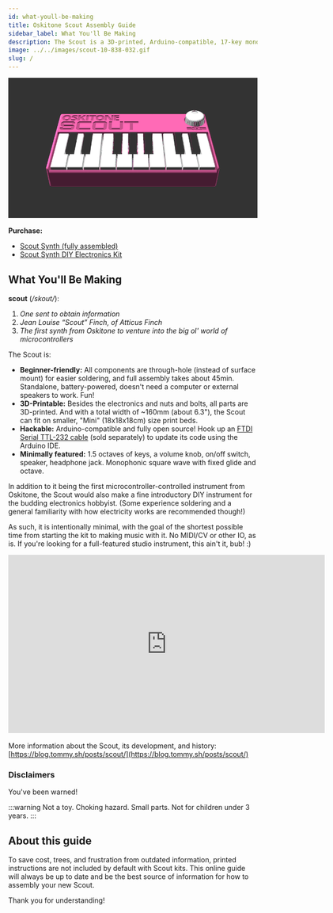 ```yaml
---
id: what-youll-be-making
title: Oskitone Scout Assembly Guide
sidebar_label: What You'll Be Making
description: The Scout is a 3D-printed, Arduino-compatible, 17-key mono synth.
image: ../../images/scout-10-838-032.gif
slug: /
---
```


![Scout](../../images/scout-10-838-032.gif)

**Purchase:**

- [Scout Synth (fully assembled)](https://www.oskitone.com/product/scout-synth)
- [Scout Synth DIY Electronics Kit](https://www.oskitone.com/product/scout-synth-diy-electronics-kit)

## What You'll Be Making

**scout** (_/skout/_):

1. _One sent to obtain information_
2. _Jean Louise “Scout” Finch, of Atticus Finch_
3. _The first synth from Oskitone to venture into the big ol' world of microcontrollers_

The Scout is:

- **Beginner-friendly:** All components are through-hole (instead of surface mount) for easier soldering, and full assembly takes about 45min. Standalone, battery-powered, doesn't need a computer or external speakers to work. Fun!
- **3D-Printable:** Besides the electronics and nuts and bolts, all parts are 3D-printed. And with a total width of ~160mm (about 6.3"), the Scout can fit on smaller, "Mini" (18x18x18cm) size print beds.
- **Hackable:** Arduino-compatible and fully open source! Hook up an [FTDI Serial TTL-232 cable](https://www.adafruit.com/product/70) (sold separately) to update its code using the Arduino IDE.
- **Minimally featured:** 1.5 octaves of keys, a volume knob, on/off switch, speaker, headphone jack. Monophonic square wave with fixed glide and octave.

In addition to it being the first microcontroller-controlled instrument from Oskitone, the Scout would also make a fine introductory DIY instrument for the budding electronics hobbyist. (Some experience soldering and a general familiarity with how electricity works are recommended though!)

As such, it is intentionally minimal, with the goal of the shortest possible time from starting the kit to making music with it. No MIDI/CV or other IO, as is. If you're looking for a full-featured studio instrument, this ain't it, bub! :)

<p><iframe src="https://player.vimeo.com/video/587660426" width="640" height="360" frameborder="0" allow="autoplay; fullscreen" allowfullscreen></iframe></p>

More information about the Scout, its development, and history: [https://blog.tommy.sh/posts/scout/](https://blog.tommy.sh/posts/scout/)

### Disclaimers

You've been warned!

:::warning
Not a toy. Choking hazard. Small parts. Not for children under 3 years.
:::

## About this guide

To save cost, trees, and frustration from outdated information, printed instructions are not included by default with Scout kits. This online guide will always be up to date and be the best source of information for how to assembly your new Scout.

Thank you for understanding!
